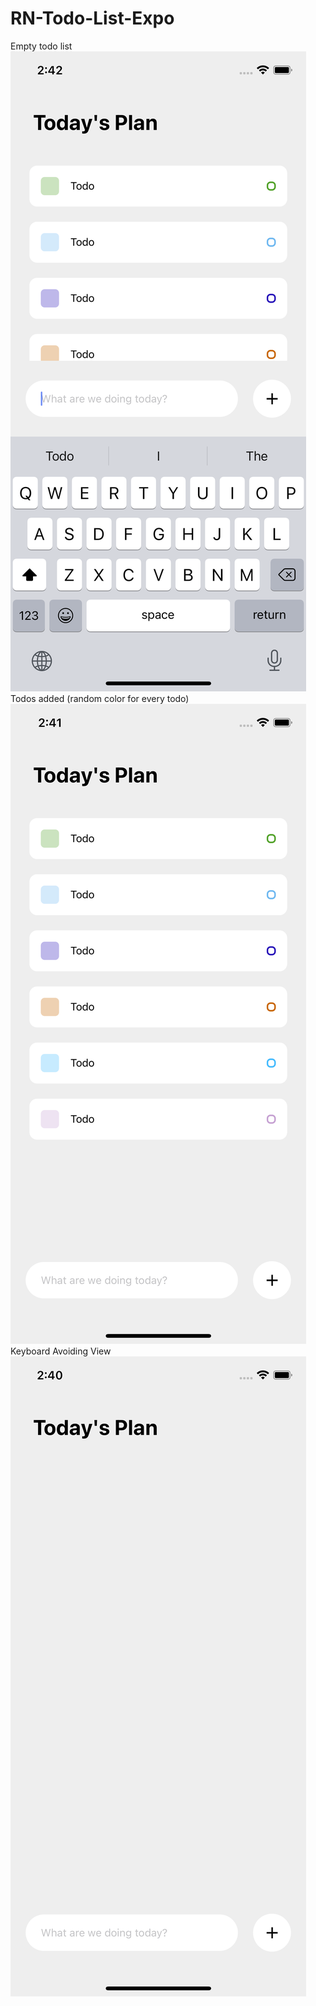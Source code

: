 # RN-Todo-List-Expo
Empty todo list
![Screenshot](/screenshots/Screen1.png?raw=true)
Todos added (random color for every todo)
![Screenshot](/screenshots/Screen2.png?raw=true)
Keyboard Avoiding View
![Screenshot](/screenshots/Screen3.png?raw=true)
